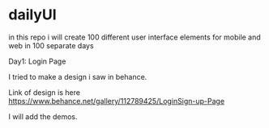 # dailyUI
in this repo i will create 100 different user interface elements for mobile and web in 100 separate days

Day1: Login Page

I tried to make a design i saw in behance.

Link of design is here https://www.behance.net/gallery/112789425/LoginSign-up-Page

I will add the demos.
